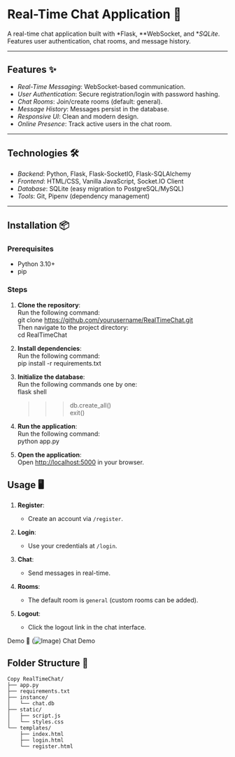 # Real-Time Chat Application 🚀

A real-time chat application built with *Flask, **WebSocket, and **SQLite*. Features user authentication, chat rooms, and message history.

---

## Features ✨
- *Real-Time Messaging*: WebSocket-based communication.
- *User Authentication*: Secure registration/login with password hashing.
- *Chat Rooms*: Join/create rooms (default: general).
- *Message History*: Messages persist in the database.
- *Responsive UI*: Clean and modern design.
- *Online Presence*: Track active users in the chat room.

---

## Technologies 🛠
- *Backend*: Python, Flask, Flask-SocketIO, Flask-SQLAlchemy
- *Frontend*: HTML/CSS, Vanilla JavaScript, Socket.IO Client
- *Database*: SQLite (easy migration to PostgreSQL/MySQL)
- *Tools*: Git, Pipenv (dependency management)

---

## Installation 📦

### Prerequisites
- Python 3.10+
- pip



### Steps  

1. **Clone the repository**:  
   Run the following command:  
   git clone https://github.com/yourusername/RealTimeChat.git  
   Then navigate to the project directory:  
   cd RealTimeChat  

2. **Install dependencies**:  
   Run the following command:  
   pip install -r requirements.txt  

3. **Initialize the database**:  
   Run the following commands one by one:  
   flask shell  
   >>> db.create_all()  
   >>> exit()  

4. **Run the application**:  
   Run the following command:  
   python app.py  

5. **Open the application**:  
   Open [http://localhost:5000](http://localhost:5000) in your browser.  



## Usage 🖥

1. **Register**:  
   - Create an account via `/register`.

2. **Login**:  
   - Use your credentials at `/login`.

3. **Chat**:  
   - Send messages in real-time.

4. **Rooms**:  
   - The default room is `general` (custom rooms can be added).

5. **Logout**:  
   - Click the logout link in the chat interface.


Demo 🎥
(![Image](https://github.com/user-attachments/assets/6b675544-82bd-4825-be4c-777bf0110ea3))
Chat Demo

## Folder Structure 📂  
```  
Copy RealTimeChat/  
├── app.py  
├── requirements.txt  
├── instance/  
│   └── chat.db  
├── static/  
│   ├── script.js  
│   └── styles.css  
└── templates/  
    ├── index.html  
    ├── login.html  
    └── register.html  
```  

